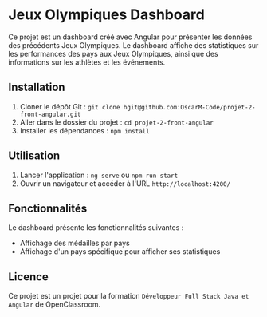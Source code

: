 # Jeux Olympiques Dashboard

Ce projet est un dashboard créé avec Angular pour présenter les données des précédents Jeux Olympiques. Le dashboard affiche des statistiques sur les performances des pays aux Jeux Olympiques, ainsi que des informations sur les athlètes et les événements.

## Installation

1. Cloner le dépôt Git : `git clone hgit@github.com:OscarM-Code/projet-2-front-angular.git`
2. Aller dans le dossier du projet : `cd projet-2-front-angular`
3. Installer les dépendances : `npm install`

## Utilisation

1. Lancer l'application : `ng serve` ou `npm run start`
2. Ouvrir un navigateur et accéder à l'URL `http://localhost:4200/`

## Fonctionnalités

Le dashboard présente les fonctionnalités suivantes :

- Affichage des médailles par pays
- Affichage d'un pays spécifique pour afficher ses statistiques

## Licence

Ce projet est un projet pour la formation `Développeur Full Stack Java et Angular` de OpenClassroom.
